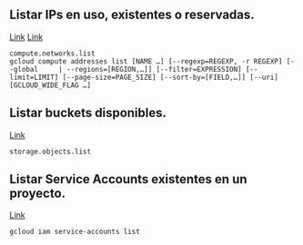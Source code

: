 
## Listar IPs en uso, existentes o reservadas.

[Link](https://cloud.google.com/compute/docs/ip-addresses/reserve-static-external-ip-address?hl=es-419)
[Link](https://cloud.google.com/sdk/gcloud/reference/compute/addresses/list)
``` 
compute.networks.list 
gcloud compute addresses list [NAME …] [--regexp=REGEXP, -r REGEXP] [--global     | --regions=[REGION,…]] [--filter=EXPRESSION] [--limit=LIMIT] [--page-size=PAGE_SIZE] [--sort-by=[FIELD,…]] [--uri] [GCLOUD_WIDE_FLAG …]
```

## Listar buckets disponibles.
[Link](https://cloud.google.com/storage/docs/listing-objects?hl=es-419)
``` 
storage.objects.list
```
## Listar Service Accounts existentes en un proyecto.
[Link](https://cloud.google.com/iam/docs/service-accounts-list-edit?hl=es-419#iam-service-accounts-list-gcloud)
``` 
gcloud iam service-accounts list
```